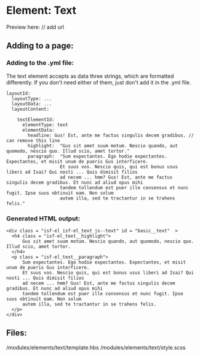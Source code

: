 # Element: Text

Preview here: // add url

## Adding to a page:

### Adding to the .yml file:

The text element accepts as data three strings, which are formatted differently.
If you don't need either of them, just don't add it in the .yml file.

```
layoutId:
  layoutType: ...
  layoutData: ...
  layoutContent:

    textElementId:
      elementType: text
      elementData:
        headline: Gus! Est, ante me factus singulis decem gradibus. // can remove this line
        highlight:  "Gus sit amet suum motum. Nescio quando, aut quomodo, nescio quo. Illud scio, amet tortor."
        paragraph:  "Sum expectantes. Ego hodie expectantes. Expectantes, et misit unum de pueris Gus interficere.
                    Et suus vos. Nescio quis, qui est bonus usus liberi ad Isai? Qui nosti ... Quis dimisit filios
                    ad necem ... hmm? Gus! Est, ante me factus singulis decem gradibus. Et nunc ad aliud opus mihi
                    tandem tollendum est puer ille consensus et nunc fugit. Ipse suus obtinuit eam. Non solum
                    autem illa, sed te tractantur in se trahens felis."
```

### Generated HTML output:

```
<div class = "isf-el isf-el_text js--text" id = "basic__text"  >
  <h4 class = "isf-el_text__highlight">
      Gus sit amet suum motum. Nescio quando, aut quomodo, nescio quo. Illud scio, amet tortor.
  </h4>
  <p class = "isf-el_text__paragraph">
      Sum expectantes. Ego hodie expectantes. Expectantes, et misit unum de pueris Gus interficere.
      Et suus vos. Nescio quis, qui est bonus usus liberi ad Isai? Qui nosti ... Quis dimisit filios
      ad necem ... hmm? Gus! Est, ante me factus singulis decem gradibus. Et nunc ad aliud opus mihi
      tandem tollendum est puer ille consensus et nunc fugit. Ipse suus obtinuit eam. Non solum
      autem illa, sed te tractantur in se trahens felis.
  </p>
</div>
```

## Files:

/modules/elements/text/template.hbs
/modules/elements/text/style.scss

